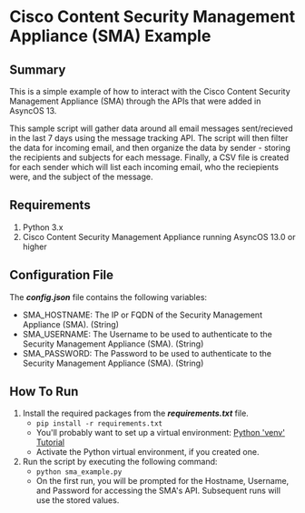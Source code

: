 # Cisco Content Security Management Appliance (SMA) Example

## Summary

This is a simple example of how to interact with the Cisco Content Security Management Appliance (SMA) through the APIs that were added in AsyncOS 13.

This sample script will gather data around all email messages sent/recieved in the last 7 days using the message tracking API.  The script will then filter the data for incoming email, and then organize the data by sender - storing the recipients and subjects for each message.  Finally, a CSV file is created for each sender which will list each incoming email, who the reciepients were, and the subject of the message.

## Requirements

1. Python 3.x
2. Cisco Content Security Management Appliance running AsyncOS 13.0 or higher

## Configuration File

The ***config.json*** file contains the following variables:

- SMA_HOSTNAME: The IP or FQDN of the Security Management Appliance (SMA). (String)
- SMA_USERNAME: The Username to be used to authenticate to the Security Management Appliance (SMA). (String)
- SMA_PASSWORD: The Password to be used to authenticate to the Security Management Appliance (SMA). (String)

## How To Run

1. Install the required packages from the ***requirements.txt*** file.
    * ```pip install -r requirements.txt```
    * You'll probably want to set up a virtual environment: [Python 'venv' Tutorial](https://docs.python.org/3/tutorial/venv.html)
    * Activate the Python virtual environment, if you created one.
3. Run the script by executing the following command:
    * ```python sma_example.py```
    * On the first run, you will be prompted for the Hostname, Username, and Password for accessing the SMA's API.  Subsequent runs will use the stored values.
